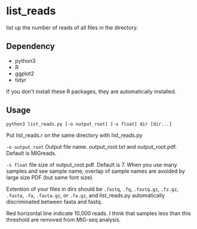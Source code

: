 # list_reads
list up the number of reads of all files in the directory.

## Dependency
- python3
- R
- ggplot2
- tidyr

If you don't install these R packages, they are automatically installed.

## Usage
```
python3 list_reads.py [-o output_root] [-s float] dir [dir...]
```
Put list_reads.r on the same directory with list_reads.py

`-o output_root` Output file name. output_root.txt and output_root.pdf. Default is MIGreads.

`-s float` file size of output_root.pdf. Default is 7. When you use many samples and see sample name, overlap of sample names are  avoided by large size PDF (but same font size).

Extention of your files in dirs should be `.fastq`, `.fq`, `.fastq.gz`, `.fz.gz`, `.fasta`, `.fa`, `.fasta.gz`, or `.fa.gz`, and list_reads.py automatically discriminated between fasta and fastq.

Red horizontal line indicate 10,000 reads. I think that samples less than this threshold are removed from MIG-seq analysis.
